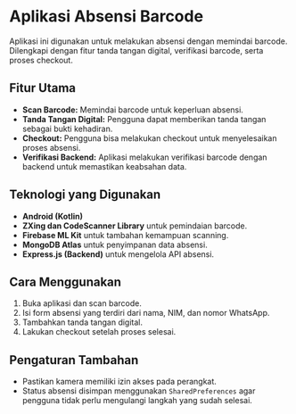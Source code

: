 # Aplikasi Absensi Barcode

Aplikasi ini digunakan untuk melakukan absensi dengan memindai barcode. Dilengkapi dengan fitur tanda tangan digital, verifikasi barcode, serta proses checkout.

## Fitur Utama
- **Scan Barcode:** Memindai barcode untuk keperluan absensi.
- **Tanda Tangan Digital:** Pengguna dapat memberikan tanda tangan sebagai bukti kehadiran.
- **Checkout:** Pengguna bisa melakukan checkout untuk menyelesaikan proses absensi.
- **Verifikasi Backend:** Aplikasi melakukan verifikasi barcode dengan backend untuk memastikan keabsahan data.

## Teknologi yang Digunakan
- **Android (Kotlin)**
- **ZXing dan CodeScanner Library** untuk pemindaian barcode.
- **Firebase ML Kit** untuk tambahan kemampuan scanning.
- **MongoDB Atlas** untuk penyimpanan data absensi.
- **Express.js (Backend)** untuk mengelola API absensi.

## Cara Menggunakan
1. Buka aplikasi dan scan barcode.
2. Isi form absensi yang terdiri dari nama, NIM, dan nomor WhatsApp.
3. Tambahkan tanda tangan digital.
4. Lakukan checkout setelah proses selesai.

## Pengaturan Tambahan
- Pastikan kamera memiliki izin akses pada perangkat.
- Status absensi disimpan menggunakan `SharedPreferences` agar pengguna tidak perlu mengulangi langkah yang sudah selesai.
